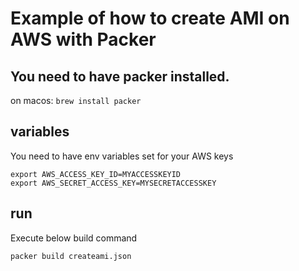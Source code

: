 # Example of how to create AMI on AWS with Packer

## You need to have packer installed.

on macos:
`brew install packer`

## variables

You need to have env variables set for your AWS keys
```
export AWS_ACCESS_KEY_ID=MYACCESSKEYID
export AWS_SECRET_ACCESS_KEY=MYSECRETACCESSKEY
```

## run

Execute below build command

```
packer build createami.json
```

